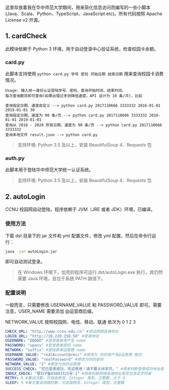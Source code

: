 这里存放着我在华中师范大学期间，用来简化信息访问而编写的一些小脚本(Java、Scala、Python、TypeScript、JavaScript etc)。所有代码按照 Apache License v2 开源。

## 1. cardCheck

此模块依赖于 Python 3 环境，用于自动登录中心验证系统，检查校园卡余额。

### card.py

此脚本支持使用 `python card.py 学号 密码 开始日期 结束日期` 用来查询校园卡消费情况。


    Usage: 输入统一身份认证登陆学号、密码、查询开始时间、结束时间、
    每次查询数目即可查询(如果出错过多则降低速度，API 设计为 10 条/次)，比如

    查询指定日期，速度自定义 --> python card.py 2017110666 3333332 2016-01-01 2019-01-01 30
    查询指定日期，速度为 90 条/页 --> python card.py 2017110666 3333332 2016-01-01 2019-01-01
    查询从 2010 - 2020 所有日期，速度为 90 条/页 --> python card.py 2017110666 3333332
    查询本地文件 result.json --> python card.py

> 支持环境: Python 3.5 及以上，安装 BeautifulSoup 4、Requests 包

### auth.py

此脚本用于登陆华中师范大学统一认证系统。

> 支持环境: Python 3.5 及以上，安装 BeautifulSoup 4、Requests 包


## 2. autoLogin

CCNU 校园网自动登陆，程序依赖于 JVM（JRE 或者 JDK）环境，已编译。

### 使用方法

下载 dst 目录下的 jar 文件和 yml 配置文件，修改 yml 配置，然后在命令行运行：

```bash
java -jar autoLogin.jar
```

即可自动测试登录。

> 在 Windows 环境下，加壳的程序可运行 dst/autoLogin.exe 执行，其仍然需要 Java 环境，且位于系统 PATH 路径下。

### 配置说明

一般而言，只需要修改 USERNAME_VALUE 和 PASSWORD_VALUE 即可。需要注意，USER_NAME 需要添加 @运营商后缀。

NETWORK_VALUE 按照校园网、电信、移动、联通 依次为 0 1 2 3

```yaml
CHECK_URL: "http://www.ccnu.edu.cn" #测试网络连通地址
LOGIN_URL: "http://10.220.250.50" #登录地址
USERNAME: "DDDDD" #登录表单用户名 name
PASSWORD: "upass" #登录表单密码 name
NETWORK: "suffix" #登陆表单运营商 name
USERNAME_VALUE: "realAccount@cmcc" #修改为 你的用户名@运营商 格式
PASSWORD_VALUE: "realPassword" #修改为你的密码
NETWORK_VALUE: "2" #修改为你的运营商
SUCCESS_CHECK: "您已登录成功，欢迎使用！请不要关闭本页。" #用来判断登录成功地址是否包含此字符串
INDEX_CHECK: "鄂ICP备05003325号-1" #用来判断网络连通地址是否包含此字符串
RETRY: 5 #重试次数，可自由修改，Integer 类型，正整数，大于 0
SLEEP: 5 #每次重试间隔秒数，可自由修改，Integer 类型，正整数
```

